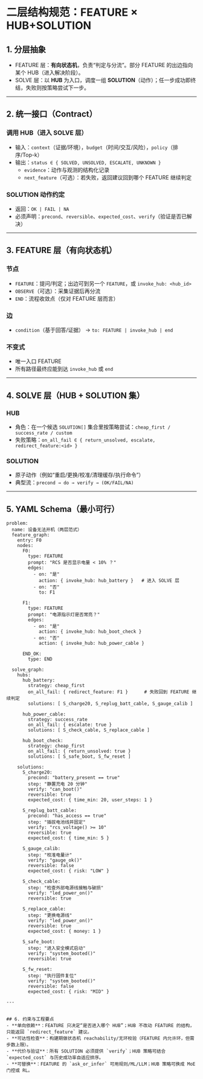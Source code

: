# 二层结构规范：FEATURE × HUB+SOLUTION

## 1. 分层抽象
- FEATURE 层：**有向状态机**，负责“判定与分流”。部分 FEATURE 的出边指向某个 HUB（进入解决阶段）。
- SOLVE 层：以 **HUB** 为入口，调度一组 **SOLUTION**（动作）；任一步成功即终结，失败则按策略尝试下一步。

---

## 2. 统一接口（Contract）
### 调用 HUB（进入 SOLVE 层）
- 输入：`context`（证据/环境），`budget`（时间/交互/风险），`policy`（排序/Top-k）
- 输出：`status ∈ { SOLVED, UNSOLVED, ESCALATE, UNKNOWN }`
  - `evidence`：动作与观测的结构化记录
  - `next_feature`（可选）：若失败，返回建议回到哪个 FEATURE 继续判定

### SOLUTION 动作约定
- 返回：`OK | FAIL | NA`
- 必须声明：`precond`、`reversible`、`expected_cost`、`verify`（验证是否已解决）

---

## 3. FEATURE 层（有向状态机）
### 节点
- `FEATURE`：提问/判定；出边可到另一个 `FEATURE`，或 `invoke_hub: <hub_id>`
- `OBSERVE`（可选）：采集证据后再分流
- `END`：流程收敛点（仅对 FEATURE 层而言）

### 边
- `condition`（基于回答/证据） → `to: FEATURE | invoke_hub | end`

### 不变式
- 唯一入口 FEATURE
- 所有路径最终应能到达 `invoke_hub` 或 `end`

---

## 4. SOLVE 层（HUB + SOLUTION 集）
### HUB
- 角色：在一个候选 `SOLUTION[]` 集合里按策略尝试：`cheap_first / success_rate / custom`
- 失败策略：`on_all_fail ∈ { return_unsolved, escalate, redirect_feature:<id> }`

### SOLUTION
- 原子动作（例如“重启/更换/校准/清理缓存/执行命令”）
- 典型流：`precond → do → verify → (OK/FAIL/NA)`

---

## 5. YAML Schema（最小可行）

```
problem:
  name: 设备无法开机（两层范式）
  feature_graph:
    entry: F0
    nodes:
      F0:
        type: FEATURE
        prompt: "RCS 是否显示电量 < 10% ？"
        edges:
          - on: "是"
            action: { invoke_hub: hub_battery }   # 进入 SOLVE 层
          - on: "否"
            to: F1

      F1:
        type: FEATURE
        prompt: "电源指示灯是否常亮？"
        edges:
          - on: "是"
            action: { invoke_hub: hub_boot_check }
          - on: "否"
            action: { invoke_hub: hub_power_cable }

      END_OK:
        type: END

  solve_graph:
    hubs:
      hub_battery:
        strategy: cheap_first
        on_all_fail: { redirect_feature: F1 }      # 失败回到 FEATURE 继续判定
        solutions: [ S_charge20, S_replug_batt_cable, S_gauge_calib ]

      hub_power_cable:
        strategy: success_rate
        on_all_fail: { escalate: true }
        solutions: [ S_check_cable, S_replace_cable ]

      hub_boot_check:
        strategy: cheap_first
        on_all_fail: { return_unsolved: true }
        solutions: [ S_safe_boot, S_fw_reset ]

    solutions:
      S_charge20:
        precond: "battery_present == true"
        step: "静置充电 20 分钟"
        verify: "can_boot()"
        reversible: true
        expected_cost: { time_min: 20, user_steps: 1 }

      S_replug_batt_cable:
        precond: "has_access == true"
        step: "插拔电池线并固定"
        verify: "rcs_voltage() >= 10"
        reversible: true
        expected_cost: { time_min: 5 }

      S_gauge_calib:
        step: "校准电量计"
        verify: "gauge_ok()"
        reversible: false
        expected_cost: { risk: "LOW" }

      S_check_cable:
        step: "检查外部电源线接触与破损"
        verify: "led_power_on()"
        reversible: true

      S_replace_cable:
        step: "更换电源线"
        verify: "led_power_on()"
        reversible: true
        expected_cost: { money: 1 }

      S_safe_boot:
        step: "进入安全模式启动"
        verify: "system_booted()"
        reversible: true

      S_fw_reset:
        step: "执行固件复位"
        verify: "system_booted()"
        reversible: false
        expected_cost: { risk: "MID" }

---


## 6. 约束与工程要点
- **单向依赖**：FEATURE 只决定“是否进入哪个 HUB”；HUB 不改动 FEATURE 的结构，只能返回 `redirect_feature` 建议。
- **可达性检查**：构建期做状态机 reachability/无环校验（FEATURE 内允许环，但需步数上限）。
- **代价与验证**：所有 SOLUTION 必须提供 `verify`；HUB 策略可结合 `expected_cost` 与历史成功率自适应排序。
- **可替换**：FEATURE 的 `ask_or_infer` 可用规则/ML/LLM；HUB 策略可换成 MoE 门控或 RL。
